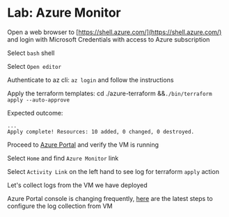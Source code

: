 # Lab: Azure Monitor

Open a web browser to [https://shell.azure.com/](https://shell.azure.com/) and login with Microsoft Credentials with access to Azure subscription

Select `bash` shell

Select `Open editor`

Authenticate to az cli: `az login` and follow the instructions

Apply the terraform templates: cd ./azure-terraform &&`./bin/terraform apply --auto-approve`

Expected outcome:

```
...
Apply complete! Resources: 10 added, 0 changed, 0 destroyed.
```

Proceed to [Azure Portal](https://portal.azure.com/) and verify the VM is running

Select `Home` and find `Azure Monitor` link

Select `Activity Link` on the left hand to see log for terraform `apply` action

Let's collect logs from the VM we have deployed

Azure Portal console is changing frequently, [here](https://docs.microsoft.com/en-us/azure/azure-monitor/learn/quick-collect-azurevm) are the latest steps to configure the log collection from VM




